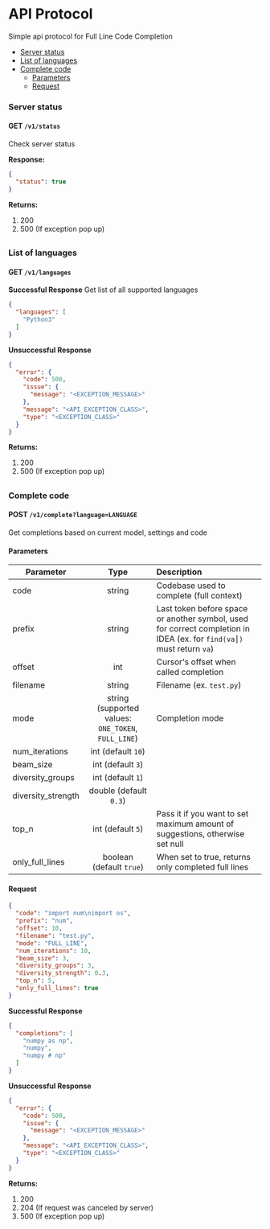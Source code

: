# API Protocol

Simple api protocol for Full Line Code Completion
- [Server status](#server-status)
- [List of languages](#list-of-languages)
- [Complete code](#complete-code) 
    - [Parameters](#parameters)
    - [Request](#request)

### Server status
#### GET `/v1/status`
Check server status

**Response:**
```json
{
  "status": true
}
```
**Returns:**
1. 200 
1. 500 (If exception pop up)

##
### List of languages
#### GET `/v1/languages`
**Successful Response**
Get list of all supported languages

```json
{
  "languages": [
    "Python3"
  ]
}
```
**Unsuccessful Response**
```json
{
  "error": {
    "code": 500,
    "issue": {
      "message": "<EXCEPTION_MESSAGE>"
    },
    "message": "<API_EXCEPTION_CLASS>",
    "type": "<EXCEPTION_CLASS>"
  }
}
```

**Returns:**
1. 200 
1. 500 (If exception pop up)

##

### Complete code
#### POST `/v1/complete?language=LANGUAGE`
Get completions based on current model, settings and code

#### Parameters
| Parameter             | Type                                                  | Description                                                                                                               |
| --------------------- |:-----------------------------------------------------:| :-------------------------------------------------------------------------------------------------------------------------|
| code                  | string                                                | Codebase used to complete (full context)                                                                                  |
| prefix                | string                                                | Last token before space or another symbol, used for correct completion in IDEA (ex. for `find(va⎮)` must return `va`)     |
| offset                | int                                                   | Cursor's offset when called completion                                                                                    |
| filename              | string                                                | Filename (ex. `test.py`)                                                                                                  |
| mode                  | string (supported values: `ONE_TOKEN`, `FULL_LINE`)   | Completion mode                                                                                                           |
| num_iterations        | int (default `10`)                                    |                                                                                                                           |
| beam_size             | int (default `3`)                                     |                                                                                                                           |
| diversity_groups      | int (default `1`)                                     |                                                                                                                           |
| diversity_strength    | double (default `0.3`)                                |                                                                                                                           |
| top_n                 | int (default `5`)                                     | Pass it if you want to set maximum amount of suggestions, otherwise set null                                              |
| only_full_lines       | boolean (default `true`)                              | When set to true, returns only completed full lines                                                                       |
#### Request
```json
{
  "code": "import num\nimport os",
  "prefix": "num",
  "offset": 10,
  "filename": "test.py",
  "mode": "FULL_LINE",
  "num_iterations": 10,
  "beam_size": 3,
  "diversity_groups": 3,
  "diversity_strength": 0.3,
  "top_n": 5,
  "only_full_lines": true
}
```
**Successful Response**
```json
{
  "completions": [
    "numpy as np",
    "numpy",
    "numpy # np"
  ]
}
```
**Unsuccessful Response**
```json
{
  "error": {
    "code": 500,
    "issue": {
      "message": "<EXCEPTION_MESSAGE>"
    },
    "message": "<API_EXCEPTION_CLASS>",
    "type": "<EXCEPTION_CLASS>"
  }
}
```
**Returns:**
1. 200 
1. 204 (If request was canceled by server)
1. 500 (If exception pop up)